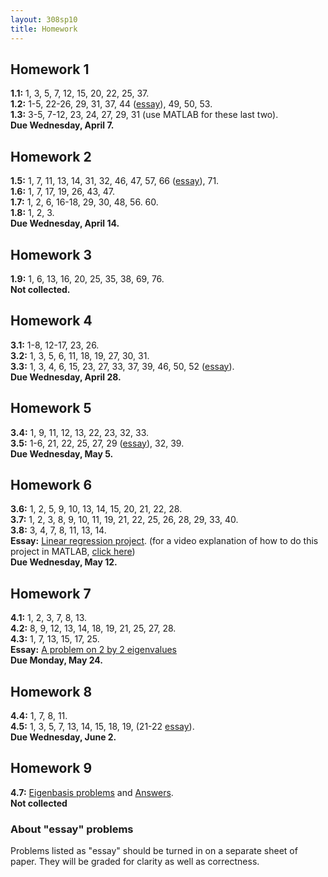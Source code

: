 ```yaml
---
layout: 308sp10
title: Homework
---
```


## Homework 1

**1.1:** 1, 3, 5, 7, 12, 15, 20, 22, 25, 37.<br>
 **1.2:** 1-5, 22-26, 29, 31, 37, 44 ([essay](#essay)), 49, 50, 53.<br>
 **1.3:** 3-5, 7-12, 23, 24, 27, 29, 31 (use MATLAB for these last
two).<br>
 **Due Wednesday, April 7.**

## Homework 2

**1.5:** 1, 7, 11, 13, 14, 31, 32, 46, 47, 57, 66 ([essay](#essay)),
71.<br>
 **1.6:** 1, 7, 17, 19, 26, 43, 47.<br>
 **1.7:** 1, 2, 6, 16-18, 29, 30, 48, 56. 60.<br>
 **1.8:** 1, 2, 3.<br>
 **Due Wednesday, April 14.**

## Homework 3

**1.9:** 1, 6, 13, 16, 20, 25, 35, 38, 69, 76.<br>
 **Not collected.**

## Homework 4

**3.1:** 1-8, 12-17, 23, 26.<br>
 **3.2:** 1, 3, 5, 6, 11, 18, 19, 27, 30, 31.<br>
 **3.3:** 1, 3, 4, 6, 15, 23, 27, 33, 37, 39, 46, 50, 52
([essay](#essay)). <br>
 **Due Wednesday, April 28.**

## Homework 5

**3.4:** 1, 9, 11, 12, 13, 22, 23, 32, 33.<br>
 **3.5:** 1-6, 21, 22, 25, 27, 29 ([essay](#essay)), 32, 39.<br>
 **Due Wednesday, May 5.**

## Homework 6

**3.6:** 1, 2, 5, 9, 10, 13, 14, 15, 20, 21, 22, 28.<br>
 **3.7:** 1, 2, 3, 8, 9, 10, 11, 19, 21, 22, 25, 26, 28, 29, 33, 40.<br>
 **3.8:** 3, 4, 7, 8, 11, 13, 14.<br>
 **Essay:** [Linear regression
project](essay-linear-regression-matlab.pdf). (for a video explanation
of how to do this project in MATLAB, [click
here](http://screencast.com/t/MjFiY2E1))<br>
 **Due Wednesday, May 12.**

## Homework 7

**4.1:** 1, 2, 3, 7, 8, 13.<br>
 **4.2:** 8, 9, 12, 13, 14, 18, 19, 21, 25, 27, 28. <br>
 **4.3:** 1, 7, 13, 15, 17, 25. <br>
 **Essay:** [A problem on 2 by 2
eigenvalues](essay-eigenvalues-2by2.pdf)<br>
 **Due Monday, May 24.**

## Homework 8

**4.4:** 1, 7, 8, 11.<br>
 **4.5:** 1, 3, 5, 7, 13, 14, 15, 18, 19, (21-22 [essay](#essay)).<br>
 **Due Wednesday, June 2.**

## Homework 9

**4.7:** [Eigenbasis problems](eigenbasis.pdf) and
[Answers](eigenbasis-ans.pdf).<br>
 **Not collected**

 <a name="essay"></a>

### About "essay" problems

Problems listed as "essay" should be turned in on a separate sheet of
paper. They will be graded for clarity as well as correctness.
